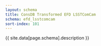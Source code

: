 ```yaml
---
layout: schema
title: ConsDB Transformed EFD LSSTComCam
schema: efd_lsstcomcam
sort-index: 101
---
```

{{ site.data[page.schema].description }}
